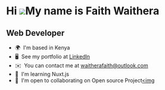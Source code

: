 Hi ![](https://user-images.githubusercontent.com/18350557/176309783-0785949b-9127-417c-8b55-ab5a4333674e.gif)My name is Faith Waithera
======================================================================================================================================

Web Developer
-------------

*   🌍  I'm based in Kenya
*   🖥️  See my portfolio at [Linkedln](http://www.linkedin.com/in/faith-waithera-0a4b3329b/)
*   ✉️  You can contact me at [waitherafaith@outlook.com](mailto:waitherafaith@outlook.com)
*   🧠  I'm learning Nuxt.js
*   🤝  I'm open to collaborating on Open source Project<a href="https://www.twitch.tv/waitherafaith" target="_blank" rel="noreferrer"><img
  
